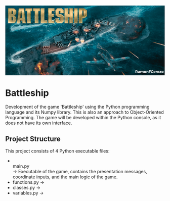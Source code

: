 <p align="center">
  <img src="https://github.com/RamonFCerezo/Battleship/blob/main/img/Battleship.png" alt="Battleship game screenshot" style="display: block; margin: auto;">
</p>

<h1>Battleship</h1>

<p>Development of the game 'Battleship' using the Python programming language and its Numpy library. This is also an approach to Object-Oriented Programming. The game will be developed within the Python console, as it does not have its own interface.</p>

<h2>Project Structure</h2>
<p>This project consists of 4 Python executable files:</p>
<ul>
  <li><br>main.py</br> &#8594; Executable of the game, contains the presentation messages, coordinate inputs, and the main logic of the game.</li>
  <li>functions.py &#8594;</li>
  <li>classes.py &#8594; </li>
  <li>variables.py &#8594; </li>
</ul>
